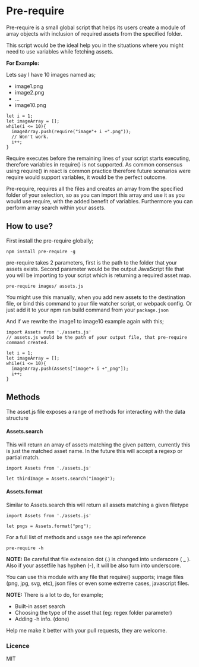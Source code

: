 # Pre-require

Pre-require is a small global script that helps its users create a module of array objects with inclusion of required assets from the specified folder.

This script would be the ideal help you in the situations where you might need to use variables while fetching assets.

**For Example:**

Lets say I have 10 images named as;
- image1.png
- image2.png
- ...
- image10.png

~~~JS
let i = 1;
let imageArray = [];
while(i <= 10){
  imageArray.push(require("image"+ i +".png"));
  // Won't work.
  i++;
}
~~~

Require executes before the remaining lines of your script starts executing, therefore variables in require() is not supported. 
As common consensus using require() in react is common practice therefore future scenarios were require would support variables, it would be the perfect outcome.

Pre-require, requires all the files and creates an array from the specified folder of your selection, so as you can import this array and use it as you would use require, with the added benefit of variables. Furthermore you can perform array search within your assets.

## How to use?

First install the pre-require globally;

~~~
npm install pre-require -g
~~~

pre-require takes 2 parameters, first is the path to the folder that your assets exists. Second parameter would be the output JavaScript file that you will be importing to your script which is returning a required asset map.

~~~
pre-require images/ assets.js
~~~

You might use this manually, when you add new assets to the destination file, or bind this command to your file watcher script, or webpack config. Or just add it to your npm run build command from your `package.json`

And if we rewrite the image1 to image10 example again with this;

~~~JS
import Assets from './assets.js'
// assets.js would be the path of your output file, that pre-require command created.

let i = 1;
let imageArray = [];
while(i <= 10){
  imageArray.push(Assets["image"+ i +"_png"]);
  i++;
}
~~~

## Methods

The asset.js file exposes a range of methods for interacting with the data structure

#### Assets.search

This will return an array of assets matching the given pattern, currently this is just the matched asset name. In the future this will accept a regexp or partial match.

~~~JS
import Assets from './assets.js'

let thirdImage = Assets.search("image3");
~~~

#### Assets.format

Similar to Assets.search this will return all assets matching a given filetype

~~~JS
import Assets from './assets.js'

let pngs = Assets.format("png");
~~~

For a full list of methods and usage see the api reference

~~~
pre-require -h
~~~


**NOTE:** Be careful that file extension dot (.) is changed into underscore ( _ ). Also if your assetfile has hyphen (-), it will be also turn into underscore.

You can use this module with any file that require() supports; image files (png, jpg, svg, etc), json files or even some extreme cases, javascript files.

**NOTE:** There is a lot to do, for example;
- Built-in asset search 
- Choosing the type of the asset that  (eg: regex folder parameter)
- Adding -h info. (done)

Help me make it better with your pull requests, they are welcome.

### Licence

MIT
